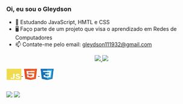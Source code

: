### Oi, eu sou o Gleydson

- 🌱 Estudando JavaScript, HMTL e CSS
- 🖥️ Faço parte de um projeto que visa o aprendizado em Redes de Computadores
- 📫 Contate-me pelo email: gleydson111932@gmail.com

<div align="center">
  <a href="https://github.com/gleydsonbruno">
  <img height="180em" src="https://github-readme-stats.vercel.app/api?username=gleydsonbruno&show_icons=true&theme=dark&include_all_commits=true&count_private=true"/>
  <img height="180em" src="https://github-readme-stats.vercel.app/api/top-langs/?username=gleydsonbruno&layout=compact&langs_count=7&theme=dark"/>
</div>

<div style="display: inline_block"><br>
  <img align="center" alt="Rafa-Js" height="30" width="40" src="https://raw.githubusercontent.com/devicons/devicon/master/icons/javascript/javascript-plain.svg">
  <img align="center" alt="Rafa-HTML" height="30" width="40" src="https://raw.githubusercontent.com/devicons/devicon/master/icons/html5/html5-original.svg">
  <img align="center" alt="Rafa-CSS" height="30" width="40" src="https://raw.githubusercontent.com/devicons/devicon/master/icons/css3/css3-original.svg"> 
</div>

##

<div> 
  <a href="https://instagram.com/ogleydsonbruno" target="_blank"><img src="https://img.shields.io/badge/-Instagram-%23E4405F?style=for-the-badge&logo=instagram&logoColor=white" target="_blank"></a> 
  <a href = "mailto:gleydson111932@gmail.com"><img src="https://img.shields.io/badge/-Gmail-%23333?style=for-the-badge&logo=gmail&logoColor=white" target="_blank"></a>
<div>
